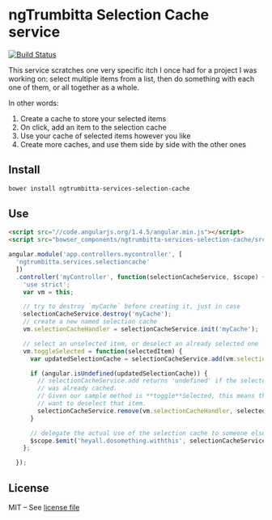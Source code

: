 # ngTrumbitta Selection Cache service

[![Build Status](https://travis-ci.org/ngTrumbitta/ngtrumbitta-services-selection-cache.svg?branch=master)](https://travis-ci.org/ngTrumbitta/ngtrumbitta-services-selection-cache)

This service scratches one very specific itch I once had for a project I was working on: select multiple items from a list, then do something with each one of them, or all together as a whole.

In other words:

1. Create a cache to store your selected items
2. On click, add an item to the selection cache
3. Use your cache of selected items however you like
4. Create more caches, and use them side by side with the other ones

## Install

```sh
bower install ngtrumbitta-services-selection-cache
```

## Use

```html
<script src="//code.angularjs.org/1.4.5/angular.min.js"></script>
<script src="bowser_components/ngtrumbitta-services-selection-cache/src/selection-cache.service.js"></script>
```

```javascript
angular.module('app.controllers.mycontroller', [
  'ngtrumbitta.services.selectioncache'
  ])
  .controller('myController', function(selectionCacheService, $scope) {
    'use strict';
    var vm = this;

    // try to destroy `myCache` before creating it, just in case
    selectionCacheService.destroy('myCache');
    // create a new named selection cache
    vm.selectionCacheHandler = selectionCacheService.init('myCache');

    // select an unselected item, or deselect an already selected one
    vm.toggleSelected = function(selectedItem) {
      var updatedSelectionCache = selectionCacheService.add(vm.selectionCacheHandler, selectedItem);

      if (angular.isUndefined(updatedSelectionCache)) {
        // selectionCacheService.add returns 'undefined' if the selectedItem
        // was already cached.
        // Given our sample method is **toggle**Selected, this means that we
        // want to deselect that item.
        selectionCacheService.remove(vm.selectionCacheHandler, selectedItem);
      }

      // delegate the actual use of the selection cache to someone else
      $scope.$emit('heyall.dosomething.withthis', selectionCacheService.getCache(vm.selectionCacheHandler));
    };

  });

```

## License

MIT – See [license file](LICENSE)
